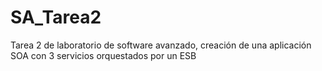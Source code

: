 # SA_Tarea2
Tarea 2 de laboratorio de software avanzado, creación de una aplicación SOA con 3 servicios orquestados por un ESB
